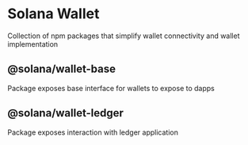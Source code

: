 # Solana Wallet

Collection of npm packages that simplify wallet connectivity and wallet implementation

## @solana/wallet-base

Package exposes base interface for wallets to expose to dapps

## @solana/wallet-ledger

Package exposes interaction with ledger application
